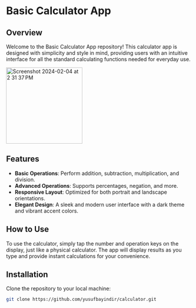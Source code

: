 # Basic Calculator App

## Overview
Welcome to the Basic Calculator App repository! This calculator app is designed with simplicity and style in mind, providing users with an intuitive interface for all the standard calculating functions needed for everyday use.

<img width="207" alt="Screenshot 2024-02-04 at 2 31 37 PM" src="https://github.com/yusufbayindir/Calculator/assets/126359377/1bfdaf5d-9ec4-4907-b628-a07213136bd7">

## Features
- **Basic Operations**: Perform addition, subtraction, multiplication, and division.
- **Advanced Operations**: Supports percentages, negation, and more.
- **Responsive Layout**: Optimized for both portrait and landscape orientations.
- **Elegant Design**: A sleek and modern user interface with a dark theme and vibrant accent colors.

## How to Use
To use the calculator, simply tap the number and operation keys on the display, just like a physical calculator. The app will display results as you type and provide instant calculations for your convenience.

## Installation
Clone the repository to your local machine:
```bash
git clone https://github.com/yusufbayindir/calculator.git
